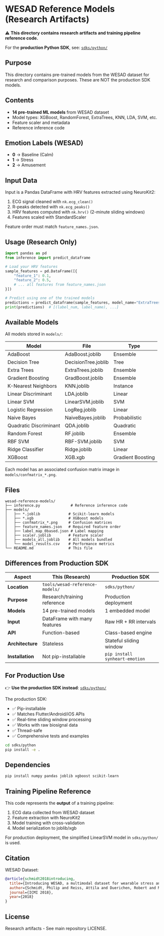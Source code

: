 # WESAD Reference Models (Research Artifacts)

⚠️ **This directory contains research artifacts and training pipeline reference code.**

For the **production Python SDK**, see: [`sdks/python/`](../../sdks/python/)

## Purpose

This directory contains pre-trained models from the WESAD dataset for research and comparison purposes. These are NOT the production SDK models.

## Contents

- **14 pre-trained ML models** from WESAD dataset
- Model types: XGBoost, RandomForest, ExtraTrees, KNN, LDA, SVM, etc.
- Feature scaler and metadata
- Reference inference code

## Emotion Labels (WESAD)

- **0** → Baseline (Calm)
- **1** → Stress
- **2** → Amusement

## Input Data

Input is a Pandas DataFrame with HRV features extracted using NeuroKit2:
1. ECG signal cleaned with `nk.ecg_clean()`
2. R-peaks detected with `nk.ecg_peaks()`
3. HRV features computed with `nk.hrv()` (2-minute sliding windows)
4. Features scaled with StandardScaler

Feature order must match `feature_names.json`.

## Usage (Research Only)

```python
import pandas as pd
from inference import predict_dataframe

# Load your HRV features
sample_features = pd.DataFrame([{
    "feature_1": 0.1,
    "feature_2": 0.5,
    # ... all features from feature_names.json
}])

# Predict using one of the trained models
predictions = predict_dataframe(sample_features, model_name="ExtraTrees")
print(predictions)  # [(label_num, label_name), ...]
```

## Available Models

All models stored in `models/`:

| Model | File | Type |
|-------|------|------|
| AdaBoost | AdaBoost.joblib | Ensemble |
| Decision Tree | DecisionTree.joblib | Tree |
| Extra Trees | ExtraTrees.joblib | Ensemble |
| Gradient Boosting | GradBoost.joblib | Ensemble |
| K-Nearest Neighbors | KNN.joblib | Instance |
| Linear Discriminant | LDA.joblib | Linear |
| Linear SVM | LinearSVM.joblib | SVM |
| Logistic Regression | LogReg.joblib | Linear |
| Naive Bayes | NaiveBayes.joblib | Probabilistic |
| Quadratic Discriminant | QDA.joblib | Quadratic |
| Random Forest | RF.joblib | Ensemble |
| RBF SVM | RBF-SVM.joblib | SVM |
| Ridge Classifier | Ridge.joblib | Linear |
| XGBoost | XGB.xgb | Gradient Boosting |

Each model has an associated confusion matrix image in `models/confmatrix_*.png`.

## Files

```
wesad-reference-models/
├── inference.py              # Reference inference code
├── models/
│   ├── *.joblib             # Scikit-learn models
│   ├── *.xgb                # XGBoost models
│   ├── confmatrix_*.png     # Confusion matrices
│   ├── feature_names.json   # Required feature order
│   ├── label_map_0based.json # Label mapping
│   ├── scaler.joblib        # Feature scaler
│   ├── models_all.joblib    # All models bundled
│   └── model_results.csv    # Performance metrics
└── README.md                # This file
```

## Differences from Production SDK

| Aspect | This (Research) | Production SDK |
|--------|----------------|----------------|
| **Location** | `tools/wesad-reference-models/` | `sdks/python/` |
| **Purpose** | Research/training reference | Production deployment |
| **Models** | 14 pre-trained models | 1 embedded model |
| **Input** | DataFrame with many features | Raw HR + RR intervals |
| **API** | Function-based | Class-based engine |
| **Architecture** | Stateless | Stateful sliding window |
| **Installation** | Not pip-installable | `pip install synheart-emotion` |

## For Production Use

👉 **Use the production SDK instead**: [`sdks/python/`](../../sdks/python/)

The production SDK:
- ✅ Pip-installable
- ✅ Matches Flutter/Android/iOS APIs
- ✅ Real-time sliding window processing
- ✅ Works with raw biosignal data
- ✅ Thread-safe
- ✅ Comprehensive tests and examples

```bash
cd sdks/python
pip install -e .
```

## Dependencies

```bash
pip install numpy pandas joblib xgboost scikit-learn
```

## Training Pipeline Reference

This code represents the **output** of a training pipeline:
1. ECG data collected from WESAD dataset
2. Feature extraction with NeuroKit2
3. Model training with cross-validation
4. Model serialization to joblib/xgb

For production deployment, the simplified LinearSVM model in `sdks/python/` is used.

## Citation

WESAD Dataset:
```bibtex
@article{schmidt2018introducing,
  title={Introducing WESAD, a multimodal dataset for wearable stress and affect detection},
  author={Schmidt, Philip and Reiss, Attila and Duerichen, Robert and Marberger, Claus and Van Laerhoven, Kristof},
  journal={ICMI 2018},
  year={2018}
}
```

## License

Research artifacts - See main repository LICENSE.
